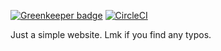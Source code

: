 [![Greenkeeper badge](https://badges.greenkeeper.io/rosslh/rosshill.ca.svg)](https://greenkeeper.io/)
[![CircleCI](https://circleci.com/gh/rosslh/rosshill.ca.svg?style=shield)](https://circleci.com/gh/rosslh/rosshill.ca)

Just a simple website. Lmk if you find any typos.

